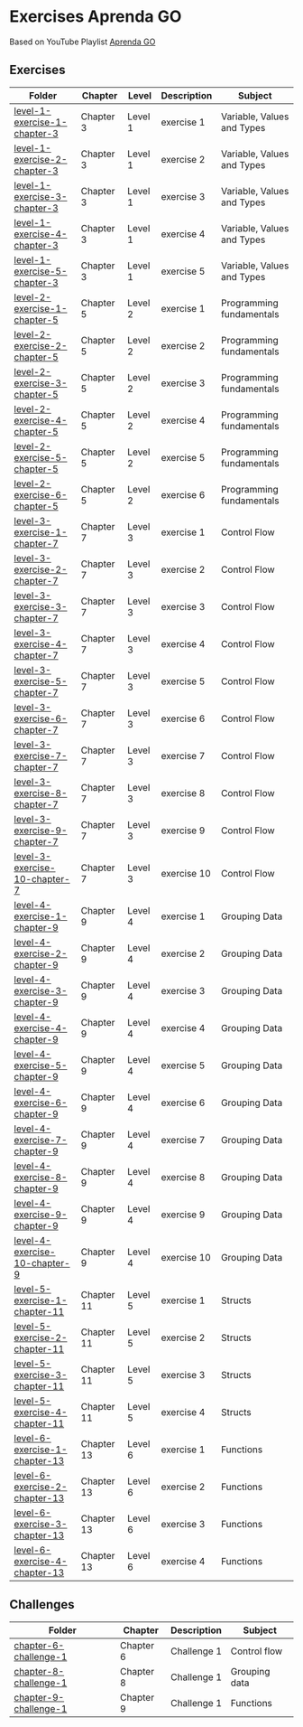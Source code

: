 # Exercises Aprenda GO

Based on YouTube Playlist [Aprenda GO](https://www.youtube.com/playlist?list=PLCKpcjBB_VlBsxJ9IseNxFllf-UFEXOdg)

## Exercises

| Folder                                                                                                                                            | Chapter    | Level   | Description | Subject                    |
| ------------------------------------------------------------------------------------------------------------------------------------------------- | ---------- | ------- | ----------- | -------------------------- |
| [level-1-exercise-1-chapter-3](https://github.com/androdri1998/practice-go/tree/main/exercises-aprenda-go/level-1-exercise-1-chapter-3/main.go)   | Chapter 3  | Level 1 | exercise 1  | Variable, Values and Types |
| [level-1-exercise-2-chapter-3](https://github.com/androdri1998/practice-go/tree/main/exercises-aprenda-go/level-1-exercise-2-chapter-3/main.go)   | Chapter 3  | Level 1 | exercise 2  | Variable, Values and Types |
| [level-1-exercise-3-chapter-3](https://github.com/androdri1998/practice-go/tree/main/exercises-aprenda-go/level-1-exercise-3-chapter-3/main.go)   | Chapter 3  | Level 1 | exercise 3  | Variable, Values and Types |
| [level-1-exercise-4-chapter-3](https://github.com/androdri1998/practice-go/tree/main/exercises-aprenda-go/level-1-exercise-4-chapter-3/main.go)   | Chapter 3  | Level 1 | exercise 4  | Variable, Values and Types |
| [level-1-exercise-5-chapter-3](https://github.com/androdri1998/practice-go/tree/main/exercises-aprenda-go/level-1-exercise-5-chapter-3/main.go)   | Chapter 3  | Level 1 | exercise 5  | Variable, Values and Types |
| [level-2-exercise-1-chapter-5](https://github.com/androdri1998/practice-go/tree/main/exercises-aprenda-go/level-2-exercise-1-chapter-5/main.go)   | Chapter 5  | Level 2 | exercise 1  | Programming fundamentals   |
| [level-2-exercise-2-chapter-5](https://github.com/androdri1998/practice-go/tree/main/exercises-aprenda-go/level-2-exercise-2-chapter-5/main.go)   | Chapter 5  | Level 2 | exercise 2  | Programming fundamentals   |
| [level-2-exercise-3-chapter-5](https://github.com/androdri1998/practice-go/tree/main/exercises-aprenda-go/level-2-exercise-3-chapter-5/main.go)   | Chapter 5  | Level 2 | exercise 3  | Programming fundamentals   |
| [level-2-exercise-4-chapter-5](https://github.com/androdri1998/practice-go/tree/main/exercises-aprenda-go/level-2-exercise-4-chapter-5/main.go)   | Chapter 5  | Level 2 | exercise 4  | Programming fundamentals   |
| [level-2-exercise-5-chapter-5](https://github.com/androdri1998/practice-go/tree/main/exercises-aprenda-go/level-2-exercise-5-chapter-5/main.go)   | Chapter 5  | Level 2 | exercise 5  | Programming fundamentals   |
| [level-2-exercise-6-chapter-5](https://github.com/androdri1998/practice-go/tree/main/exercises-aprenda-go/level-2-exercise-6-chapter-5/main.go)   | Chapter 5  | Level 2 | exercise 6  | Programming fundamentals   |
| [level-3-exercise-1-chapter-7](https://github.com/androdri1998/practice-go/tree/main/exercises-aprenda-go/level-3-exercise-1-chapter-7/main.go)   | Chapter 7  | Level 3 | exercise 1  | Control Flow               |
| [level-3-exercise-2-chapter-7](https://github.com/androdri1998/practice-go/tree/main/exercises-aprenda-go/level-3-exercise-2-chapter-7/main.go)   | Chapter 7  | Level 3 | exercise 2  | Control Flow               |
| [level-3-exercise-3-chapter-7](https://github.com/androdri1998/practice-go/tree/main/exercises-aprenda-go/level-3-exercise-3-chapter-7/main.go)   | Chapter 7  | Level 3 | exercise 3  | Control Flow               |
| [level-3-exercise-4-chapter-7](https://github.com/androdri1998/practice-go/tree/main/exercises-aprenda-go/level-3-exercise-4-chapter-7/main.go)   | Chapter 7  | Level 3 | exercise 4  | Control Flow               |
| [level-3-exercise-5-chapter-7](https://github.com/androdri1998/practice-go/tree/main/exercises-aprenda-go/level-3-exercise-5-chapter-7/main.go)   | Chapter 7  | Level 3 | exercise 5  | Control Flow               |
| [level-3-exercise-6-chapter-7](https://github.com/androdri1998/practice-go/tree/main/exercises-aprenda-go/level-3-exercise-6-chapter-7/main.go)   | Chapter 7  | Level 3 | exercise 6  | Control Flow               |
| [level-3-exercise-7-chapter-7](https://github.com/androdri1998/practice-go/tree/main/exercises-aprenda-go/level-3-exercise-7-chapter-7/main.go)   | Chapter 7  | Level 3 | exercise 7  | Control Flow               |
| [level-3-exercise-8-chapter-7](https://github.com/androdri1998/practice-go/tree/main/exercises-aprenda-go/level-3-exercise-8-chapter-7/main.go)   | Chapter 7  | Level 3 | exercise 8  | Control Flow               |
| [level-3-exercise-9-chapter-7](https://github.com/androdri1998/practice-go/tree/main/exercises-aprenda-go/level-3-exercise-9-chapter-7/main.go)   | Chapter 7  | Level 3 | exercise 9  | Control Flow               |
| [level-3-exercise-10-chapter-7](https://github.com/androdri1998/practice-go/tree/main/exercises-aprenda-go/level-3-exercise-10-chapter-7/main.go) | Chapter 7  | Level 3 | exercise 10 | Control Flow               |
| [level-4-exercise-1-chapter-9](https://github.com/androdri1998/practice-go/tree/main/exercises-aprenda-go/level-4-exercise-1-chapter-9/main.go)   | Chapter 9  | Level 4 | exercise 1  | Grouping Data              |
| [level-4-exercise-2-chapter-9](https://github.com/androdri1998/practice-go/tree/main/exercises-aprenda-go/level-4-exercise-2-chapter-9/main.go)   | Chapter 9  | Level 4 | exercise 2  | Grouping Data              |
| [level-4-exercise-3-chapter-9](https://github.com/androdri1998/practice-go/tree/main/exercises-aprenda-go/level-4-exercise-3-chapter-9/main.go)   | Chapter 9  | Level 4 | exercise 3  | Grouping Data              |
| [level-4-exercise-4-chapter-9](https://github.com/androdri1998/practice-go/tree/main/exercises-aprenda-go/level-4-exercise-4-chapter-9/main.go)   | Chapter 9  | Level 4 | exercise 4  | Grouping Data              |
| [level-4-exercise-5-chapter-9](https://github.com/androdri1998/practice-go/tree/main/exercises-aprenda-go/level-4-exercise-5-chapter-9/main.go)   | Chapter 9  | Level 4 | exercise 5  | Grouping Data              |
| [level-4-exercise-6-chapter-9](https://github.com/androdri1998/practice-go/tree/main/exercises-aprenda-go/level-4-exercise-6-chapter-9/main.go)   | Chapter 9  | Level 4 | exercise 6  | Grouping Data              |
| [level-4-exercise-7-chapter-9](https://github.com/androdri1998/practice-go/tree/main/exercises-aprenda-go/level-4-exercise-7-chapter-9/main.go)   | Chapter 9  | Level 4 | exercise 7  | Grouping Data              |
| [level-4-exercise-8-chapter-9](https://github.com/androdri1998/practice-go/tree/main/exercises-aprenda-go/level-4-exercise-8-chapter-9/main.go)   | Chapter 9  | Level 4 | exercise 8  | Grouping Data              |
| [level-4-exercise-9-chapter-9](https://github.com/androdri1998/practice-go/tree/main/exercises-aprenda-go/level-4-exercise-9-chapter-9/main.go)   | Chapter 9  | Level 4 | exercise 9  | Grouping Data              |
| [level-4-exercise-10-chapter-9](https://github.com/androdri1998/practice-go/tree/main/exercises-aprenda-go/level-4-exercise-10-chapter-9/main.go) | Chapter 9  | Level 4 | exercise 10 | Grouping Data              |
| [level-5-exercise-1-chapter-11](https://github.com/androdri1998/practice-go/tree/main/exercises-aprenda-go/level-5-exercise-1-chapter-11/main.go) | Chapter 11 | Level 5 | exercise 1  | Structs                    |
| [level-5-exercise-2-chapter-11](https://github.com/androdri1998/practice-go/tree/main/exercises-aprenda-go/level-5-exercise-2-chapter-11/main.go) | Chapter 11 | Level 5 | exercise 2  | Structs                    |
| [level-5-exercise-3-chapter-11](https://github.com/androdri1998/practice-go/tree/main/exercises-aprenda-go/level-5-exercise-3-chapter-11/main.go) | Chapter 11 | Level 5 | exercise 3  | Structs                    |
| [level-5-exercise-4-chapter-11](https://github.com/androdri1998/practice-go/tree/main/exercises-aprenda-go/level-5-exercise-4-chapter-11/main.go) | Chapter 11 | Level 5 | exercise 4  | Structs                    |
| [level-6-exercise-1-chapter-13](https://github.com/androdri1998/practice-go/tree/main/exercises-aprenda-go/level-6-exercise-1-chapter-13/main.go) | Chapter 13 | Level 6 | exercise 1  | Functions                  |
| [level-6-exercise-2-chapter-13](https://github.com/androdri1998/practice-go/tree/main/exercises-aprenda-go/level-6-exercise-2-chapter-13/main.go) | Chapter 13 | Level 6 | exercise 2  | Functions                  |
| [level-6-exercise-3-chapter-13](https://github.com/androdri1998/practice-go/tree/main/exercises-aprenda-go/level-6-exercise-3-chapter-13/main.go) | Chapter 13 | Level 6 | exercise 3  | Functions                  |
| [level-6-exercise-4-chapter-13](https://github.com/androdri1998/practice-go/tree/main/exercises-aprenda-go/level-6-exercise-4-chapter-13/main.go) | Chapter 13 | Level 6 | exercise 4  | Functions                  |

## Challenges

| Folder                                                                                                                                       | Chapter   | Description | Subject       |
| -------------------------------------------------------------------------------------------------------------------------------------------- | --------- | ----------- | ------------- |
| [chapter-6-challenge-1](https://github.com/androdri1998/practice-go/tree/main/exercises-aprenda-go/challenges/chapter-6-challenge-1/main.go) | Chapter 6 | Challenge 1 | Control flow  |
| [chapter-8-challenge-1](https://github.com/androdri1998/practice-go/tree/main/exercises-aprenda-go/challenges/chapter-8-challenge-1/main.go) | Chapter 8 | Challenge 1 | Grouping data |
| [chapter-9-challenge-1](https://github.com/androdri1998/practice-go/tree/main/exercises-aprenda-go/challenges/chapter-9-challenge-1/main.go) | Chapter 9 | Challenge 1 | Functions     |
